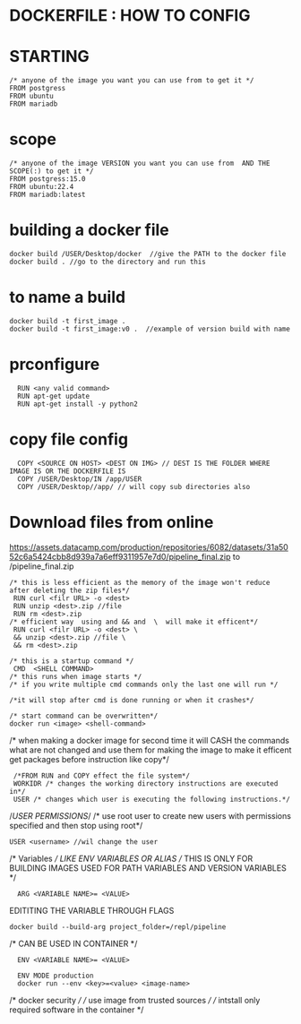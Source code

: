 # DOCKERFILE : HOW TO CONFIG

# STARTING 

```
/* anyone of the image you want you can use from to get it */
FROM postgress
FROM ubuntu
FROM mariadb
```

# scope
```
/* anyone of the image VERSION you want you can use from  AND THE SCOPE(:) to get it */
FROM postgress:15.0
FROM ubuntu:22.4
FROM mariadb:latest
```
# building a docker file
```
docker build /USER/Desktop/docker  //give the PATH to the docker file
docker build . //go to the directory and run this
```
# to name a build 
```
docker build -t first_image . 
docker build -t first_image:v0 .  //example of version build with name
```

# prconfigure
```
  RUN <any valid command>
  RUN apt-get update 
  RUN apt-get install -y python2 
```

# copy file config
```
  COPY <SOURCE ON HOST> <DEST ON IMG> // DEST IS THE FOLDER WHERE IMAGE IS OR THE DOCKERFILE IS
  COPY /USER/Desktop/IN /app/USER
  COPY /USER/Desktop//app/ // will copy sub directories also
```
# Download files from online
https://assets.datacamp.com/production/repositories/6082/datasets/31a5052c6a5424cbb8d939a7a6eff9311957e7d0/pipeline_final.zip to /pipeline_final.zip
```
/* this is less efficient as the memory of the image won't reduce after deleting the zip files*/
 RUN curl <filr URL> -o <dest>
 RUN unzip <dest>.zip //file
 RUN rm <dest>.zip
/* efficient way  using and && and  \  will make it efficent*/
 RUN curl <filr URL> -o <dest> \
 && unzip <dest>.zip //file \
 && rm <dest>.zip 
```

```
/* this is a startup command */
 CMD  <SHELL COMMAND> 
/* this runs when image starts */
/* if you write multiple cmd commands only the last one will run */
 
/*it will stop after cmd is done running or when it crashes*/

/* start command can be overwritten*/
docker run <image> <shell-command>

```
/* when making a docker image for second time it will CASH the commands what are not changed and use them for making the image
to make it efficent get packages before instruction like copy*/

```
 /*FROM RUN and COPY effect the file system*/
 WORKIDR /* changes the working directory instructions are executed in*/
 USER /* changes which user is executing the following instructions.*/
```
/*USER PERMISSIONS*/
/* use root user to create new users with permissions specified and then stop using root*/
```
USER <username> //wil change the user
```
/* Variables  */
LIKE ENV VARIABLES OR ALIAS
/* THIS IS ONLY FOR BUILDING IMAGES USED FOR PATH VARIABLES AND VERSION VARIABLES */
```
  ARG <VARIABLE NAME>= <VALUE>
```
EDITITING THE VARIABLE THROUGH FLAGS
```
docker build --build-arg project_folder=/repl/pipeline
```
/* CAN BE USED IN CONTAINER */
```
  ENV <VARIABLE NAME>= <VALUE>

  ENV MODE production
  docker run --env <key>=<value> <image-name>
```

/* docker security */
/* use image from trusted sources */
/* intstall only required software in the container */
